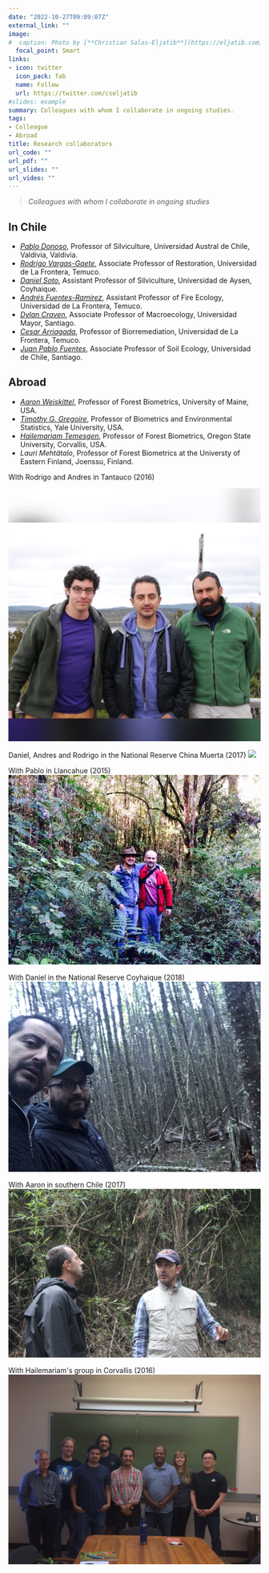 ```yaml
---
date: "2022-10-27T09:09:07Z"
external_link: ""
image:
#  caption: Photo by [**Christian Salas-Eljatib**](https://eljatib.com)
  focal_point: Smart
links:
- icon: twitter
  icon_pack: fab
  name: Follow
  url: https://twitter.com/cseljatib
#slides: example
summary: Colleagues with whom I collaborate in ongoing studies.
tags:
- Colleague
- Abroad
title: Research collaborators
url_code: ""
url_pdf: ""
url_slides: ""
url_video: ""
---
```


> *Colleagues with whom I collaborate in ongoing studies*


## In Chile

* *[Pablo Donoso](https://www.researchgate.net/profile/Pablo_Donoso)*, Professor of Silviculture, Universidad Austral de Chile, Valdivia, Valdivia.
* *[Rodrigo Vargas-Gaete](https://rodrigovargasgaete.cl)*, Associate Professor of Restoration, Universidad de La Frontera, Temuco.
* *[Daniel Soto](https://sites.google.com/view/silviculture/danielsotowebpage)*, Assistant Professor of Silviculture, Universidad de Aysen, Coyhaique.
* *[Andrés Fuentes-Ramirez](https://andresfuen.weebly.com)*, Assistant Professor of Fire Ecology, Universidad de La Frontera, Temuco.
* *[Dylan Craven](https://dylancraven.com)*, Associate Professor of Macroecology, Universidad Mayor, Santiago.
* *[Cesar Arriagada](http://biorremediacion.ufro.cl)*, Professor of Biorremediation, Universidad de La Frontera, Temuco.
* *[Juan Pablo Fuentes](http://sel.forestaluchile.cl/)*, Associate Professor of Soil Ecology, Universidad de Chile, Santiago.


## Abroad

* *[Aaron Weiskittel](https://forest.umaine.edu/faculty-staff/aaron-weiskittel/)*, Professor of Forest Biometrics, University of Maine, USA.
* *[Timothy G. Gregoire](https://environment.yale.edu/profile/gregoire)*, Professor of Biometrics and Environmental Statistics, Yale University, USA.
* *[Hailemariam Temesgen](http://fmbl.forestry.oregonstate.edu)*, Professor of Forest Biometrics, Oregon State University, Corvallis, USA.
* *Lauri Mehtätalo*, Professor of Forest Biometrics at the Universty of Eastern Finland, Joenssu, Finland.


With Rodrigo and Andres in Tantauco (2016)

![](fellows.jpg)

Daniel, Andres and Rodrigo in the National Reserve China Muerta (2017)
![](maquinas.jpg)

With Pablo in Llancahue (2015)
![](withPdonoso.jpg)

With Daniel in the National Reserve Coyhaique (2018)
![](withDaniel.jpg)

With Aaron in southern Chile  (2017)
![](withAaron.JPG)

With Hailemariam's group in Corvallis (2016)
![](osu_biometrics.JPG)
